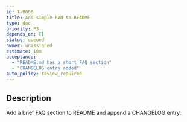 ```yaml
---
id: T-0006
title: Add simple FAQ to README
type: doc
priority: P3
depends_on: []
status: queued
owner: unassigned
estimate: 10m
acceptance:
  - "README.md has a short FAQ section"
  - "CHANGELOG entry added"
auto_policy: review_required
---
```


## Description
Add a brief FAQ section to README and append a CHANGELOG entry.
